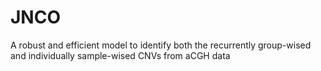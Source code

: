 # JNCO
A robust and efficient model to identify both the recurrently group-wised and individually sample-wised CNVs from aCGH data
